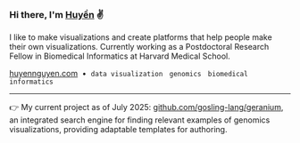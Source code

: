 ### Hi there, I'm [Huyền](https://huyennguyen.com) ✌️


<!--
**huyen-nguyen/huyen-nguyen** is a ✨ _special_ ✨ repository because its `README.md` (this file) appears on your GitHub profile. -->

I like to make visualizations and create platforms that help people make their own visualizations. Currently working as a Postdoctoral Research Fellow in Biomedical Informatics at Harvard Medical School. 


[huyennguyen.com](https://huyennguyen.com) <span>&nbsp;</span>•<span>&nbsp;</span> `data visualization` <span>&nbsp;</span> `genomics` <span>&nbsp;</span> `biomedical informatics`

<hr>

👉 My current project as of July 2025: [github.com/gosling-lang/geranium](https://github.com/gosling-lang/geranium), an integrated search engine for finding relevant examples of genomics visualizations, providing adaptable templates for authoring.
